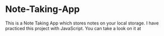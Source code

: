 # Note-Taking-App
This is a Note Taking App which stores notes on your local storage. I have practiced this project with JavaScript. You can take a look on it at
